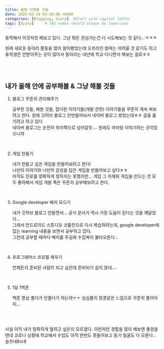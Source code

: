 ```yaml
---
title: 올해 이뤄볼 것들
date: 2022-03-14 03:30:00 +0900
categories: [Blogging, Diary]  #Start with capital letter
tags: [diary]     # TAG names should always be lowercase
---
```


휴학해서 이것저것 해보고 있다.
그냥 뭐든 관심가는건 다 시도해보는 것 같다...ㅋㅋㅋ

원래 새로운 동아리 활동을 많이 알아봤었는데 오프라인 참여는 어려울 것 같기도 하고 휴학생은 안받아주는 곳이 많아서 동아리는 내년에 학교 다니면서 해보는 걸로ㅎㅎ

<br>
<br>

내가 올해 안에 공부해볼 & 그냥 해볼 것들
--------------------------------------

1. 블로그 꾸준히 관리해주기
   
    공부한 것들, 해본 것들, 잡다한 이야기들(개발 관련) 이야기들을 꾸준히 계속 써보려고 한다. 원래 깃허브 블로그 안만들어놔서 네이버 블로그 썼었는데ㅎㅎ 글을 옮기려고 하고 있다
    <br>
    네이버 블로그는 순전히 취미쪽으로 넘어갈듯.... 원래도 마라탕 이야기하는 곳이었으니까<br>

<br>

2. 게임 만들기
   
   내가 만들고 싶은 게임을 만들어보려고 한다!<br>
   나만의 이야기와 나만의 감성을 담은 게임을 만들어보고 싶다ㅎㅎ<br>
   아직도 진로를 정확하게 정하지는 못했지만... 게임 그 자체와 게임을 만드는 것 모두 좋아해서 게임 개발 쪽은 꾸준히 공부해보려고 한다.<br>

<br>

3. Google developer 배지 모으기

    내가 깃허브 블로그 만들면서... 공식 문서가 역시 가장 도움이 된다는 것을 깨달았다...<br>
    그래서 안드로이드 스튜디오 코틀린으로 다시 복습하려는데, google developer에 있는 learning 내용을 보면서 공부하고 있다.<br>
    그런데 공부할 때마다 배지를 주길래 수집욕이 불타오른다...<br>

<br>
    
4. 프로그래머스 프로필 채우기

    언제든지 준비된 사람이 되고 싶은데 준비되기 쉽지 않네....

<br>

5. 1일 1백준
   
   백준 항상 풀다가 안풀다가 하는데ㅜㅜ 심심풀이 땅콩같은 느낌으로 꾸준히 풀어야지...



<br>
<br>

사실 아직 내가 정확하게 뭘하고 싶은지 모르겠다. 이런저런 경험을 많이 해보면 좋았을텐데 코로나 상황에 학교에서 수업도 아직 한번도 못들어보고 동기 얼굴도 다 모른다... 슬프네8ㅁ8